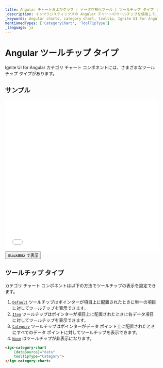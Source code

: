 ```yaml
---
title: Angular チャートおよびグラフ | データ可視化ツール | ツールチップ タイプ | インフラジスティックス
_description: インフラジスティックスの Angular チャートのツールチップを使用して、重要なデータを表示します。インフラジスティックスの Ignite UI for Angular グラフ チュートリアルを是非お試しください!
_keywords: Angular charts, category chart, tooltip, Ignite UI for Angular, Infragistics, Angular チャート, カテゴリ チャート, ツールチップ, インフラジスティックス
mentionedTypes: ['CategoryChart', 'ToolTipType']
_language: ja
---
```


# Angular ツールチップ タイプ

Ignite UI for Angular カテゴリ チャート コンポネントには、さまざまなツールチップ タイプがあります。

## サンプル

<div class="sample-container loading" style="height: 500px">
    <iframe id="category-chart-tooltip-types-iframe" src='{environment:dvDemosBaseUrl}/charts/category-chart-tooltip-types' width="100%" height="100%" seamless frameBorder="0" onload="onXPlatSampleIframeContentLoaded(this);"></iframe>
</div>
<div>
    <button data-localize="stackblitz" class="stackblitz-btn"   data-iframe-id="category-chart-tooltip-types-iframe" data-demos-base-url="{environment:dvDemosBaseUrl}">StackBlitz で表示
    </button>


</div>
<div class="divider--half"></div>

## ツールチップ タイプ

カテゴリ チャート コンポネントは以下の方法でツールチップの表示を設定できます。

1.  [`Default`]({environment:dvapibaseurl}/products/ignite-ui-angular/api/docs/typescript/latest/enums/tooltiptype.html#default) ツールチップはポインターが項目上に配置されたときに単一の項目に対してツールチップを表示できます。
2.  [`Item`]({environment:dvapibaseurl}/products/ignite-ui-angular/api/docs/typescript/latest/enums/tooltiptype.html#item) ツールチップはポインターが項目上に配置されたときに各データ項目に対してツールチップを表示できます。
3.  [`Category`]({environment:dvapibaseurl}/products/ignite-ui-angular/api/docs/typescript/latest/enums/tooltiptype.html#category) ツールチップはポインターがデータ ポイント上に配置されたときにすべてのデータ ポイントに対してツールチップを表示できます。
4.  [`None`]({environment:dvapibaseurl}/products/ignite-ui-angular/api/docs/typescript/latest/enums/tooltiptype.html#none) はツールチップが非表示になります。

```html
<igx-category-chart
    [dataSource]="data"
    toolTipType="Category">
</igx-category-chart>
```
